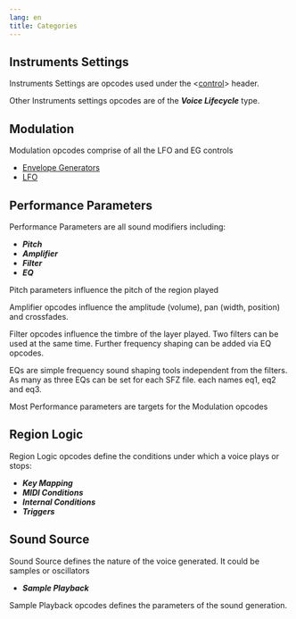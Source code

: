 ```yaml
---
lang: en
title: Categories
---
```

## Instruments Settings

Instruments Settings are opcodes used under the <[control](/headers/control)>
header.

Other Instruments settings opcodes are of the
***Voice Lifecycle*** type.

## Modulation

Modulation opcodes comprise of all the LFO and EG controls

- [Envelope Generators](/types/envelope_generators)
- [LFO](/types/lfo)

## Performance Parameters

Performance Parameters are all sound modifiers including:

- ***Pitch***
- ***Amplifier***
- ***Filter***
- ***EQ***

Pitch parameters influence the pitch of the region played

Amplifier opcodes influence the amplitude (volume), pan (width, position)
and crossfades.

Filter opcodes influence the timbre of the layer played. Two filters can be used
at the same time. Further frequency shaping can be added via EQ opcodes.

EQs are simple frequency sound shaping tools independent from the filters.
As many as three EQs can be set for each SFZ file. each names eq1, eq2 and eq3.

Most Performance parameters are targets for the Modulation opcodes

## Region Logic

Region Logic opcodes define the conditions under which a voice plays or stops:

- ***Key Mapping***
- ***MIDI Conditions***
- ***Internal Conditions***
- ***Triggers***

## Sound Source

Sound Source defines the nature of the voice generated.
It could be samples or oscillators

- ***Sample Playback***

Sample Playback opcodes defines the parameters of the sound generation.
